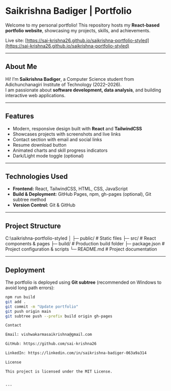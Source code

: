 # Saikrishna Badiger | Portfolio

Welcome to my personal portfolio! This repository hosts my **React-based portfolio website**, showcasing my projects, skills, and achievements.  

Live site: [https://sai-krishna26.github.io/saikrishna-portfolio-styled](https://sai-krishna26.github.io/saikrishna-portfolio-styled)

---

## About Me

Hi! I’m **Saikrishna Badiger**, a Computer Science student from Adichunchanagiri Institute of Technology (2022–2026).  
I am passionate about **software development, data analysis**, and building interactive web applications.  

---

## Features

- Modern, responsive design built with **React** and **TailwindCSS**  
- Showcases projects with screenshots and live links  
- Contact section with email and social links  
- Resume download button  
- Animated charts and skill progress indicators  
- Dark/Light mode toggle (optional)  

---

## Technologies Used

- **Frontend:** React, TailwindCSS, HTML, CSS, JavaScript  
- **Build & Deployment:** GitHub Pages, npm, gh-pages (optional), Git subtree method  
- **Version Control:** Git & GitHub  

---

## Project Structure

C:\saikrishna-portfolio-styled
│
├─ public/ # Static files
├─ src/ # React components & pages
├─ build/ # Production build folder
├─ package.json # Project configuration & scripts
└─ README.md # Project documentation


---

## Deployment

The portfolio is deployed using **Git subtree** (recommended on Windows to avoid long path errors):

```bash
npm run build
git add .
git commit -m "Update portfolio"
git push origin main
git subtree push --prefix build origin gh-pages

Contact

Email: vishwakarmasaikrishna@gmail.com

GitHub: https://github.com/sai-krishna26

LinkedIn: https://linkedin.com/in/saikrishna-badiger-063a9a314

License

This project is licensed under the MIT License.


---
